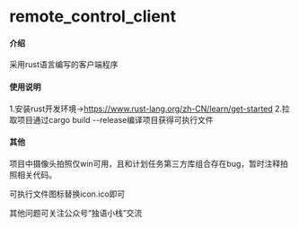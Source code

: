 # remote_control_client

#### 介绍
采用rust语言编写的客户端程序

#### 使用说明
1.安装rust开发环境->https://www.rust-lang.org/zh-CN/learn/get-started
2.拉取项目通过cargo build --release编译项目获得可执行文件

#### 其他
项目中摄像头拍照仅win可用，且和计划任务第三方库组合存在bug，暂时注释拍照相关代码。

可执行文件图标替换icon.ico即可

其他问题可关注公众号“独语小栈”交流

